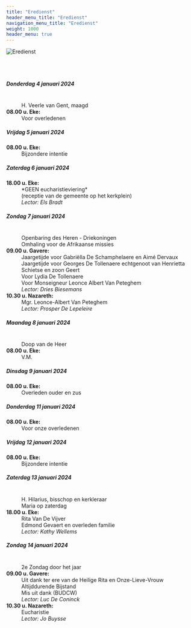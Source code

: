```yaml
---
title: "Eredienst"
header_menu_title: "Eredienst"
navigation_menu_title: "Eredienst"
weight: 1000
header_menu: true
---
```


![Eredienst](images/liturgische-vieringen.jpg)

<br>
<br>

##### Donderdag 4 januari 2024  
<dl><dt>&nbsp;</dt><dd>H. Veerle van Gent, maagd<br></dd><dt><b>08.00 u. Eke:</b></dt><dd>Voor overledenen</dd>
</dl>

##### Vrijdag 5 januari 2024  
<dl><dt><b>08.00 u. Eke:</b></dt><dd>Bijzondere intentie</dd>
</dl>

##### Zaterdag 6 januari 2024  
<dl><dt><b>18.00 u. Eke:</b></dt><dd>*GEEN eucharistieviering*<br>(receptie van de gemeente op het kerkplein)<br><i>Lector: Els Bradt</i></dd>
</dl>

##### Zondag 7 januari 2024  
<dl><dt>&nbsp;</dt><dd>Openbaring des Heren - Driekoningen<br>Omhaling voor de Afrikaanse missies<br></dd><dt><b>09.00 u. Gavere:</b></dt><dd>Jaargetijde voor Gabriëlla De Schamphelaere en Aimé Dervaux<br>Jaargetijde voor Georges De Tollenaere echtgenoot van Henrietta Schietse en zoon Geert<br>Voor Lydia De Tollenaere<br>Voor Monseigneur Leonce Albert Van Peteghem<br><i>Lector: Dries Biesemans</i></dd>
<dt><b>10.30 u. Nazareth:</b></dt><dd>Mgr. Leonce-Albert Van Peteghem<br><i>Lector: Prosper De Lepeleire</i></dd>
</dl>

##### Maandag 8 januari 2024  
<dl><dt>&nbsp;</dt><dd>Doop van de Heer<br></dd><dt><b>08.00 u. Eke:</b></dt><dd>V.M.</dd>
</dl>

##### Dinsdag 9 januari 2024  
<dl><dt><b>08.00 u. Eke:</b></dt><dd>Overleden ouder en zus</dd>
</dl>

##### Donderdag 11 januari 2024  
<dl><dt><b>08.00 u. Eke:</b></dt><dd>Voor onze overledenen</dd>
</dl>

##### Vrijdag 12 januari 2024  
<dl><dt><b>08.00 u. Eke:</b></dt><dd>Bijzondere intentie</dd>
</dl>

##### Zaterdag 13 januari 2024  
<dl><dt>&nbsp;</dt><dd>H. Hilarius, bisschop en kerkleraar<br>Maria op zaterdag<br></dd><dt><b>18.00 u. Eke:</b></dt><dd>Rita Van De Vijver<br>Edmond Gevaert en overleden familie<br><i>Lector: Kathy Wellems</i></dd>
</dl>

##### Zondag 14 januari 2024  
<dl><dt>&nbsp;</dt><dd>2e Zondag door het jaar<br></dd><dt><b>09.00 u. Gavere:</b></dt><dd>Uit dank ter ere van de Heilige Rita en Onze-Lieve-Vrouw Altijddurende Bijstand<br>Mis uit dank (BUDCW)<br><i>Lector: Luc De Coninck</i></dd>
<dt><b>10.30 u. Nazareth:</b></dt><dd>Eucharistie<br><i>Lector: Jo Buysse</i></dd>
</dl>
<br>
<br>
<br>


